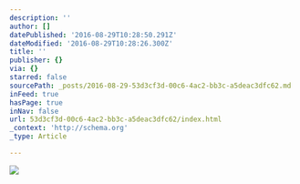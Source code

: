 ```yaml
---
description: ''
author: []
datePublished: '2016-08-29T10:28:50.291Z'
dateModified: '2016-08-29T10:28:26.300Z'
title: ''
publisher: {}
via: {}
starred: false
sourcePath: _posts/2016-08-29-53d3cf3d-00c6-4ac2-bb3c-a5deac3dfc62.md
inFeed: true
hasPage: true
inNav: false
url: 53d3cf3d-00c6-4ac2-bb3c-a5deac3dfc62/index.html
_context: 'http://schema.org'
_type: Article

---
```

![](https://the-grid-user-content.s3-us-west-2.amazonaws.com/719d618d-9382-49a7-ba93-8483caabbe11.jpg)